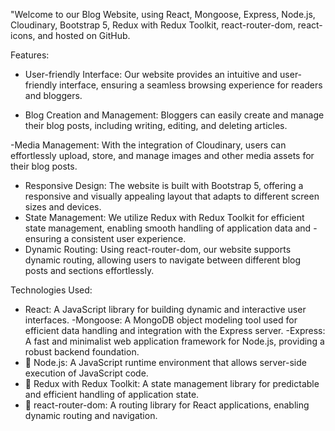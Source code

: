 "Welcome to our Blog Website,  using React, Mongoose, Express, Node.js, Cloudinary, Bootstrap 5, Redux with Redux Toolkit, react-router-dom, react-icons, and hosted on GitHub.

Features:

- User-friendly Interface: Our website provides an intuitive and user-friendly interface, ensuring a seamless browsing experience for readers and bloggers.

- Blog Creation and Management: Bloggers can easily create and manage their blog posts, including writing, editing, and deleting articles.

-Media Management: With the integration of Cloudinary, users can effortlessly upload, store, and manage images and other media assets for their blog posts.
 - Responsive Design: The website is built with Bootstrap 5, offering a responsive and visually appealing layout that adapts to different screen sizes and devices.
 - State Management: We utilize Redux with Redux Toolkit for efficient state management, enabling smooth handling of application data and  -ensuring a consistent user experience.
 - Dynamic Routing: Using react-router-dom, our website supports dynamic routing, allowing users to navigate between different blog posts and sections effortlessly.

Technologies Used:

-  React: A JavaScript library for building dynamic and interactive user interfaces.
-Mongoose: A MongoDB object modeling tool used for efficient data handling and integration with the Express server.
-Express: A fast and minimalist web application framework for Node.js, providing a robust backend foundation.
- 💚 Node.js: A JavaScript runtime environment that allows server-side execution of JavaScript code.
- 💚 Redux with Redux Toolkit: A state management library for predictable and efficient handling of application state.
- 💚 react-router-dom: A routing library for React applications, enabling dynamic routing and navigation.

